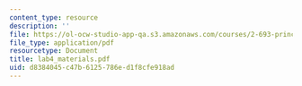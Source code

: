 ```yaml
---
content_type: resource
description: ''
file: https://ol-ocw-studio-app-qa.s3.amazonaws.com/courses/2-693-principles-of-oceanographic-instrument-systems-sensors-and-measurements-13-998-spring-2004/d8384045c47b6125786ed1f8cfe918ad_lab4_materials.pdf
file_type: application/pdf
resourcetype: Document
title: lab4_materials.pdf
uid: d8384045-c47b-6125-786e-d1f8cfe918ad
---
```


